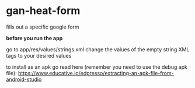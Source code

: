 # gan-heat-form
fills out a specific google form

****before you run the app****

go to app/res/values/strings.xml
change the values of the empty string XML tags to your desired values

to install as an apk go read here (remember you need to use the debug apk file):
https://www.educative.io/edpresso/extracting-an-apk-file-from-android-studio

